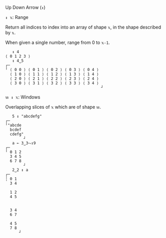 Up Down Arrow (`↕`)

`↕ 𝕩`: Range  

Return all indices to index into an array of shape `𝕩`, in the shape described by `𝕩`.

When given a single number, range from 0 to `𝕩-1`.
```
   ↕ 4
⟨ 0 1 2 3 ⟩
   ↕ 4‿5
┌─                                         
╵ ⟨ 0 0 ⟩ ⟨ 0 1 ⟩ ⟨ 0 2 ⟩ ⟨ 0 3 ⟩ ⟨ 0 4 ⟩  
  ⟨ 1 0 ⟩ ⟨ 1 1 ⟩ ⟨ 1 2 ⟩ ⟨ 1 3 ⟩ ⟨ 1 4 ⟩  
  ⟨ 2 0 ⟩ ⟨ 2 1 ⟩ ⟨ 2 2 ⟩ ⟨ 2 3 ⟩ ⟨ 2 4 ⟩  
  ⟨ 3 0 ⟩ ⟨ 3 1 ⟩ ⟨ 3 2 ⟩ ⟨ 3 3 ⟩ ⟨ 3 4 ⟩  
                                          ┘
```

`𝕨 ↕ 𝕩`: Windows

Overlapping slices of `𝕩` which are of shape `𝕨`.
```
   5 ↕ "abcdefg"
┌─       
╵"abcde  
  bcdef  
  cdefg" 
        ┘
   a ← 3‿3⥊↕9
┌─       
╵ 0 1 2  
  3 4 5  
  6 7 8  
        ┘
   2‿2 ↕ a
┌─     
┆ 0 1  
  3 4  
       
  1 2  
  4 5  
       
       
  3 4  
  6 7  
       
  4 5  
  7 8  
      ┘
```